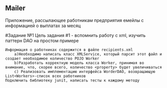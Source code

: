 ## Mailer

Приложение, рассылающее работникам предприятия емейлы с информацией о выплатах за месяц

#Задание №1
    Цель задания #1 - вспомнить работу с xml, изучить паттерн DAO на простом примере

    Информация о работниках содержится в файле recipients.xml
        a)Необходимо написать класс XMLService, который парсит этот файл и создает необходимое количество POJO Worker
        b)Разработать корректную модель класса Worker, принимая во внимание, что, скорее всего, количество <property> будет увеличиваться
        c) Реализовать имплементацию интерфейса WorderDAO, возвращающую List<Workers>-список всех работников
    Подключить библиотеку junit, написать тесты к каждому методу
    
    